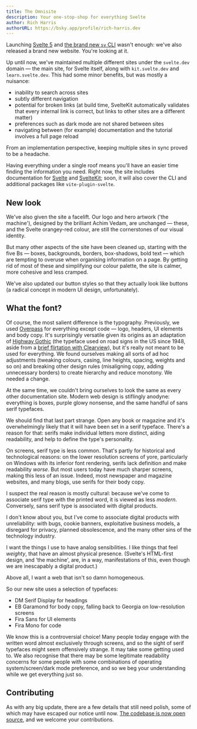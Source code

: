 ```yaml
---
title: The Omnisite
description: Your one-stop-shop for everything Svelte
author: Rich Harris
authorURL: https://bsky.app/profile/rich-harris.dev
---
```


Launching [Svelte 5](svelte-5-is-alive) and [the brand new `sv` CLI](https://www.youtube.com/watch?v=fAPFsRP-mbc#t=3h15m40s) wasn't enough: we've also released a brand new website. You're looking at it.

Up until now, we've maintained multiple different sites under the `svelte.dev` domain — the main site, for Svelte itself, along with `kit.svelte.dev` and `learn.svelte.dev`. This had some minor benefits, but was mostly a nuisance:

- inability to search across sites
- subtly different navigation
- potential for broken links (at build time, SvelteKit automatically validates that every internal link is correct, but links to other sites are a different matter)
- preferences such as dark mode are not shared between sites
- navigating between (for example) documentation and the tutorial involves a full page reload

From an implementation perspective, keeping multiple sites in sync proved to be a headache.

Having everything under a single roof means you'll have an easier time finding the information you need. Right now, the site includes documentation for [Svelte](/docs/svelte) and [SvelteKit](/docs/kit); soon, it will also cover the CLI and additional packages like `vite-plugin-svelte`.

## New look

We've also given the site a facelift. Our logo and hero artwork ('the machine'), designed by the brilliant Achim Vedam, are unchanged — these, and the Svelte orangey-red colour, are still the cornerstones of our visual identity.

But many other aspects of the site have been cleaned up, starting with the five Bs — boxes, backgrounds, borders, box-shadows, bold text — which are tempting to overuse when organising information on a page. By getting rid of most of these and simplifying our colour palette, the site is calmer, more cohesive and less cramped.

We've also updated our button styles so that they actually look like buttons (a radical concept in modern UI design, unfortunately).

## What the font?

Of course, the most salient difference is the typography. Previously, we used [Overpass](https://overpassfont.org/) for everything except code — logo, headers, UI elements and body copy. It's surprisingly versatile given its origins as an adaptation of [Highway Gothic](https://en.wikipedia.org/wiki/Highway_Gothic) (the typeface used on road signs in the US since 1948, aside from a [brief flirtation with Clearview](https://www.bloomberg.com/news/articles/2016-01-27/the-official-u-s-highway-sign-font-is-changing-from-clearview-to-highway-gothic)), but it's really not meant to be used for everything. We found ourselves making all sorts of ad hoc adjustments (tweaking colours, casing, line heights, spacing, weights and so on) and breaking other design rules (misaligning copy, adding unnecessary borders) to create hierarchy and reduce monotony. We needed a change.

At the same time, we couldn't bring ourselves to look the same as every other documentation site. Modern web design is stiflingly anodyne: everything is boxes, purple glowy nonsense, and the same handful of sans serif typefaces.

We should find that last part strange. Open any book or magazine and it's overwhelmingly likely that it will have been set in a serif typeface. There's a reason for that: serifs make individual letters more distinct, aiding readability, and help to define the type's personality.

On screens, serif type is less common. That's partly for historical and technological reasons: on the lower resolution screens of yore, particularly on Windows with its inferior font rendering, serifs lack definition and make readability _worse_. But most users today have much sharper screens, making this less of an issue. Indeed, most newspaper and magazine websites, and many blogs, use serifs for their body copy.

I suspect the real reason is mostly cultural: because we've come to associate serif type with the printed word, it is viewed as less _modern_. Conversely, sans serif type is associated with digital products.

I don't know about you, but I've come to associate digital products with unreliability: with bugs, cookie banners, exploitative business models, a disregard for privacy, planned obsolescence, and the many other sins of the technology industry.

I want the things I use to have analog sensibilities. I like things that feel _weighty_, that have an almost physical presence. (Svelte's HTML-first design, and ‘the machine', are, in a way, manifestations of this, even though we are inescapably a digital product.)

Above all, I want a web that isn't so damn homogeneous.

So our new site uses a selection of typefaces:

- DM Serif Display for headings
- EB Garamond for body copy, falling back to Georgia on low-resolution screens
- Fira Sans for UI elements
- Fira Mono for code

We know this is a controversial choice! Many people today engage with the written word almost exclusively through screens, and so the sight of serif typefaces might seem offensively strange. It may take some getting used to. We also recognise that there may be some legitimate readability concerns for some people with some combinations of operating system/screen/dark mode preference, and so we beg your understanding while we get everything just so.

## Contributing

As with any big update, there are a few details that still need polish, some of which may have escaped our notice until now. [The codebase is now open source](https://github.com/sveltejs/svelte.dev), and we welcome your contributions.
